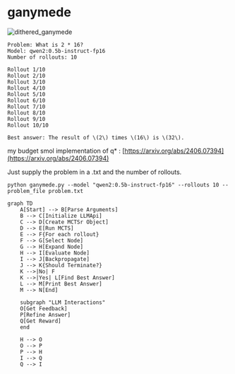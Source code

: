 # ganymede
![dithered_ganymede](https://github.com/EveryOneIsGross/ganymede/assets/23621140/8d30c260-1ddf-4b1b-9680-149d63363170)

```
Problem: What is 2 * 16?
Model: qwen2:0.5b-instruct-fp16
Number of rollouts: 10

Rollout 1/10
Rollout 2/10
Rollout 3/10
Rollout 4/10
Rollout 5/10
Rollout 6/10
Rollout 7/10
Rollout 8/10
Rollout 9/10
Rollout 10/10

Best answer: The result of \(2\) times \(16\) is \(32\).
```


my budget smol implementation of q* : 
[https://arxiv.org/abs/2406.07394](https://arxiv.org/abs/2406.07394)

Just supply the problem in a .txt and the number of rollouts. 

```commandline
python ganymede.py --model "qwen2:0.5b-instruct-fp16" --rollouts 10 --problem_file problem.txt

```

```mermaid
graph TD
    A[Start] --> B[Parse Arguments]
    B --> C[Initialize LLMApi]
    C --> D[Create MCTSr Object]
    D --> E[Run MCTS]
    E --> F{For each rollout}
    F --> G[Select Node]
    G --> H[Expand Node]
    H --> I[Evaluate Node]
    I --> J[Backpropagate]
    J --> K{Should Terminate?}
    K -->|No| F
    K -->|Yes| L[Find Best Answer]
    L --> M[Print Best Answer]
    M --> N[End]

    subgraph "LLM Interactions"
    O[Get Feedback]
    P[Refine Answer]
    Q[Get Reward]
    end

    H --> O
    O --> P
    P --> H
    I --> Q
    Q --> I
```
